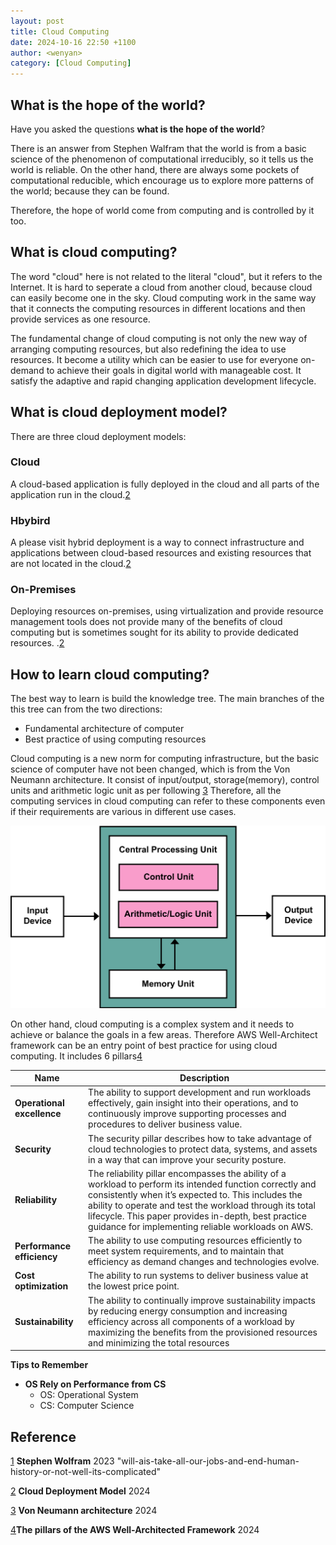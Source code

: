 ```yaml
---
layout: post
title: Cloud Computing
date: 2024-10-16 22:50 +1100
author: <wenyan>
category: [Cloud Computing]
---
```

 
## What is the hope of the world? 

Have you asked the questions **what is the hope of the world**?

There is an answer from Stephen Walfram that the world is from a basic science of the phenomenon of computational irreducibly, so it tells us the world is reliable. On the other hand, there are always some pockets of computational reducible, which encourage us to explore more patterns of the world; because they can be found.

Therefore, the hope of world come from computing and  is controlled by it too. 

## What is cloud computing? 


The word "cloud" here is not related to the literal "cloud", but it refers to the Internet. It is hard to seperate a cloud from another cloud, because cloud can easily become one in the sky. Cloud computing work in the same way that it connects the computing resources in different locations and then provide services as one resource.

The fundamental change of cloud computing is not only the new way of arranging computing resources, but also redefining the idea to use resources. It become a utility which can be easier to use for everyone on-demand to achieve their goals in digital world with manageable cost. It satisfy the adaptive and rapid changing application development lifecycle.

## What is cloud deployment model?


There are three cloud deployment models: 

### Cloud
A cloud-based application is fully deployed in the cloud and all parts of the application run in the cloud.[2](https://aws.amazon.com/types-of-cloud-computing/)

### Hbybird

A please visit hybrid deployment is a way to connect infrastructure and applications between cloud-based resources and existing resources that are not located in the cloud.[2](https://aws.amazon.com/types-of-cloud-computing/)

### On-Premises

Deploying resources on-premises, using virtualization and provide resource management tools does not provide many of the benefits of cloud computing but is sometimes sought for its ability to provide dedicated resources. .[2](https://aws.amazon.com/types-of-cloud-computing/)

## How to learn cloud computing?


The best way to learn is build the knowledge tree. The main branches of the this tree can from the two directions: 
* Fundamental architecture of computer 
* Best practice of using computing resources 

Cloud computing is a new norm for computing infrastructure, but the basic science of computer have not been changed, which is from the Von Neumann architecture. It consist of input/output, storage(memory), control units and arithmetic logic unit as per following [3](https://en.wikipedia.org/wiki/Von_Neumann_architecture#/media/File:Von_Neumann_Architecture.svg) Therefore, all the computing services in cloud computing can refer to these components even if their requirements are various in different use cases.

![Image](../assets/img/png/Von%20Neumann%20architecture.png)

On other hand, cloud computing is a complex system and it needs to achieve or balance the goals in a few areas. Therefore AWS Well-Architect framework can be an entry point of best practice for using cloud computing. It includes 6 pillars[4](https://docs.aws.amazon.com/wellarchitected/latest/framework/definitions.html)

| **Name**                   | **Description**                                                                                                                                                                                                                                                                                                                          |
| -------------------------- | ---------------------------------------------------------------------------------------------------------------------------------------------------------------------------------------------------------------------------------------------------------------------------------------------------------------------------------------- |
| **Operational excellence** | The ability to support development and run workloads effectively, gain insight into their operations, and to continuously improve supporting processes and procedures to deliver business value.                                                                                                                                         |
| **Security**               | The security pillar describes how to take advantage of cloud technologies to protect data, systems, and assets in a way that can improve your security posture.                                                                                                                                                                          |
| **Reliability**            | The reliability pillar encompasses the ability of a workload to perform its intended function correctly and consistently when it’s expected to. This includes the ability to operate and test the workload through its total lifecycle. This paper provides in-depth, best practice guidance for implementing reliable workloads on AWS. |
| **Performance efficiency** | The ability to use computing resources efficiently to meet system requirements, and to maintain that efficiency as demand changes and technologies evolve.                                                                                                                                                                               |
| **Cost optimization**      | The ability to run systems to deliver business value at the lowest price point.                                                                                                                                                                                                                                                          |
| **Sustainability**         | The ability to continually improve sustainability impacts by reducing energy consumption and increasing efficiency across all components of a workload by maximizing the benefits from the provisioned resources and minimizing the total resources                                                                                      |

**Tips to Remember**
* **OS Rely on Performance from CS**
	* OS:  Operational System
	* CS: Computer Science 

## Reference

[1](https://writings.stephenwolfram.com/2023/03/will-ais-take-all-our-jobs-and-end-human-history-or-not-well-its-complicated/) 
**Stephen Wolfram** 2023 "will-ais-take-all-our-jobs-and-end-human-history-or-not-well-its-complicated" 

[2]( https://aws.amazon.com/types-of-cloud-computing/) **Cloud Deployment Model** 2024

[3](https://en.wikipedia.org/wiki/Von_Neumann_architecture#/media/File:Von_Neumann_Architecture.svg) **Von Neumann architecture** 2024 

[4](https://docs.aws.amazon.com/wellarchitected/latest/framework/definitions.html)**The pillars of the AWS Well-Architected Framework** 2024
